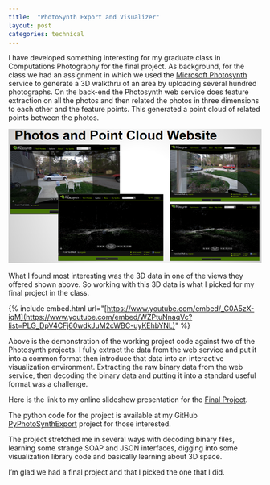 ```yaml
---
title:  "PhotoSynth Export and Visualizer"
layout: post
categories: technical
---
```


I have developed something interesting for my graduate class in Computations Photography for the final project. 
As background, for the class we had an assignment in which we used the [Microsoft Photosynth](https://photosynth.net/preview/users/mcgarrah) service to generate a 3D walkthru of an area by uploading several hundred photographs.
On the back-end the Photosynth web service does feature extraction on all the photos and then related the photos in three dimensions to each other and the feature points. This generated a point cloud of related points between the photos.

![PhotoSynth](/assets/images/PhotoSynthPointCloud.png)

What I found most interesting was the 3D data in one of the views they offered shown above. So working with this 3D data is what I picked for my final project in the class.

{% include embed.html url="[https://www.youtube.com/embed/_C0A5zX-iqM](https://www.youtube.com/embed/WZPtuNnaqVc?list=PLG_DpV4CFj60wdkJuM2cWBC-uyKEhbYNL)" %}

Above is the demonstration of the working project code against two of the Photosynth projects. I fully extract the data from the web service and put it into a common format then introduce that data into an interactive visualization environment. Extracting the raw binary data from the web service, then decoding the binary data and putting it into a standard useful format was a challenge.

Here is the link to my online slideshow presentation for the [Final Project](https://goo.gl/q8c2ot).

The python code for the project is available at my GitHub [PyPhotoSynthExport](https://github.com/mcgarrah/PyPhotoSynthExport) project for those interested.

The project stretched me in several ways with decoding binary files, learning some strange SOAP and JSON interfaces, digging into some visualization library code and basically learning about 3D space.

I’m glad we had a final project and that I picked the one that I did.
